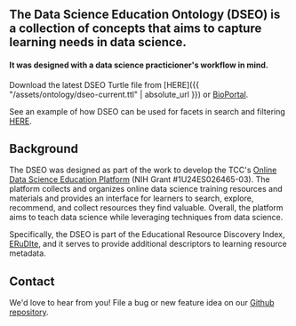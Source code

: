 ## The Data Science Education Ontology (DSEO) is a collection of concepts that aims to capture learning needs in data science. 

#### It was designed with a data science practicioner's workflow in mind.

Download the latest DSEO Turtle file from [HERE]({{ "/assets/ontology/dseo-current.ttl" | absolute_url }}) or [BioPortal](https://bioportal.bioontology.org/ontologies/DSEO).

See an example of how DSEO can be used for facets in search and filtering [HERE](https://bigdatau.ini.usc.edu/search?query=machine+learning).

## Background
The DSEO was designed as part of the work to develop the 
TCC's [Online Data Science Education Platform](https://bigdatau.ini.usc.edu/)
(NIH Grant #1U24ES026465-03). The platform collects and organizes online data science 
training resources and materials and provides an interface for learners to search, 
explore, recommend, and collect resources they find valuable. Overall, the platform
aims to teach data science while leveraging techniques from data science.

Specifically, the DSEO is part of the Educational Resource Discovery Index, [ERuDIte](https://bigdatau.ini.usc.edu/about_erudite), 
and it serves to provide additional descriptors to learning resource metadata.

## Contact
We'd love to hear from you! File a bug or new feature idea on our 
[Github repository](https://github.com/bioint/DSEO/issues). 